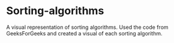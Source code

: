 # Sorting-algorithms
A visual representation of sorting algorithms.
Used the code from GeeksForGeeks and created a visual of each sorting algorithm.
